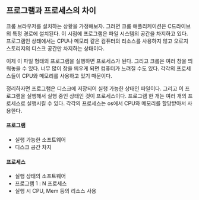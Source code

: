 ## 프로그램과 프로세스의 차이
크롬 브라우저를 설치하는 상황을 가정해보자. 그러면 크롬 애플리케이션은 C드라이브의 특정 경로에 설치된다. 이 시점에 프로그램은 파일 시스템의 공간을 차지하고 있다. 프로그램인 상태에서는 CPU나 메모리 같은 컴퓨터의 리소스를 사용하지 않고 오로지 스토리지의 디스크 공간만 차지하는 상태이다. 

이제 이 파일 형태의 프로그램을 실행하면 프로세스가 된다. 그리고 크롬은 여러 창을 띄워놓을 수 있다. 너무 많이 창을 띄우게 되면 컴퓨터가 느려질 수도 있다. 각각의 프로세스들이 CPU와 메모리를 사용하고 있기 때문이다. 

정리하자면 프로그램은 디스크에 저장되어 실행 가능한 상태인 파일이다. 그리고 이 프로그램을 실행해서 실행 중인 상태인 것이 프로세스이다. 프로그램 한 개는 여러 개의 프로세스로 실행시킬 수 있다. 각각의 프로세스는 os에서 CPU와 메모리를 할당받아서 사용한다.

#### 프로그램
- 실행 가능한 소프트웨어
- 디스크 공간 차지
#### 프로세스
- 실행 상태의 소프트웨어
- 프로그램 1 : N 프로세스
- 실행 시 CPU, Mem 등의 리소스 사용